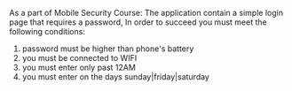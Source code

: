 As a part of Mobile Security Course: 
The application contain a simple login page that requires a password, In order to succeed you must meet the following conditions:
1. password must be higher than phone's battery
2. you must be connected to WIFI
3. you must enter only past 12AM
4. you must enter on the days sunday|friday|saturday
